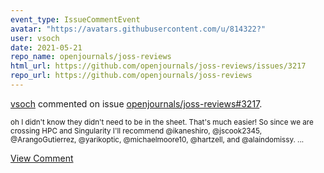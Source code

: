 ```yaml
---
event_type: IssueCommentEvent
avatar: "https://avatars.githubusercontent.com/u/814322?"
user: vsoch
date: 2021-05-21
repo_name: openjournals/joss-reviews
html_url: https://github.com/openjournals/joss-reviews/issues/3217
repo_url: https://github.com/openjournals/joss-reviews
---
```


<a href='https://github.com/vsoch' target='_blank'>vsoch</a> commented on issue <a href='https://github.com/openjournals/joss-reviews/issues/3217' target='_blank'>openjournals/joss-reviews#3217</a>.

<small>oh I didn't know they didn't need to be in the sheet. That's much easier! So since we are crossing HPC and Singularity I'll recommend @ikaneshiro, @jscook2345, @ArangoGutierrez, @yarikoptic, @michaelmoore10, @hartzell, and @alaindomissy. ...</small>

<a href='https://github.com/openjournals/joss-reviews/issues/3217' target='_blank'>View Comment</a>